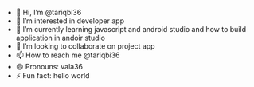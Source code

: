 - 👋 Hi, I’m @tariqbi36
- 👀 I’m interested in developer app 
- 🌱 I’m currently learning javascript and android studio and how to build application in andoir studio 
- 💞️ I’m looking to collaborate on project app 
- 📫 How to reach me @tariqbi36
- 😄 Pronouns: vala36
- ⚡ Fun fact: hello world 

<!---
tariqbi36/tariqbi36 is a ✨ special ✨ repository because its `README.md` (this file) appears on your GitHub profile.
You can click the Preview link to take a look at your changes.
--->

